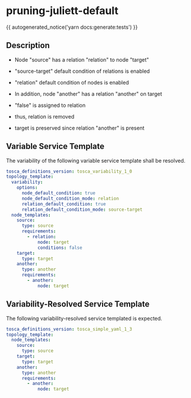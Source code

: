 # pruning-juliett-default

{{ autogenerated_notice('yarn docs:generate:tests') }}

## Description

- Node "source" has a relation "relation" to node "target"
- "source-target" default condition of relations is enabled
- "relation" default condition of nodes is enabled

- In addition, node "another" has a relation "another" on target

- "false" is assigned to relation
- thus, relation is removed
- target is preserved since relation "another" is present


## Variable Service Template

The variability of the following variable service template shall be resolved.

```yaml linenums="1"
tosca_definitions_version: tosca_variability_1_0
topology_template:
  variability:
    options:
      node_default_condition: true
      node_default_condition_mode: relation
      relation_default_condition: true
      relation_default_condition_mode: source-target
  node_templates:
    source:
      type: source
      requirements:
        - relation:
            node: target
            conditions: false
    target:
      type: target
    another:
      type: another
      requirements:
        - another:
            node: target
```



## Variability-Resolved Service Template

The following variability-resolved service templated is expected.

```yaml linenums="1"
tosca_definitions_version: tosca_simple_yaml_1_3
topology_template:
  node_templates:
    source:
      type: source
    target:
      type: target
    another:
      type: another
      requirements:
        - another:
            node: target
```

